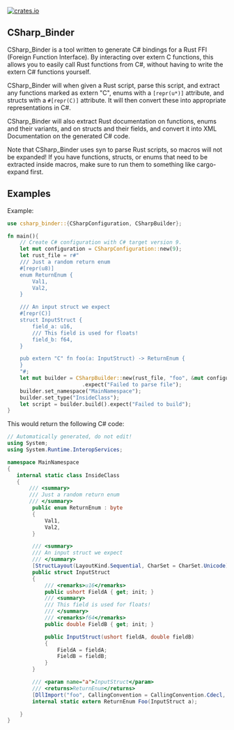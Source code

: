 [![crates.io](https://img.shields.io/crates/v/csharp_binder.svg)](https://crates.io/crates/csharp_binder)

## CSharp_Binder

CSharp_Binder is a tool written to generate C# bindings for a Rust FFI (Foreign Function Interface).
By interacting over extern C functions, this allows you to easily call Rust functions from C#,
without having to write the extern C# functions yourself.

CSharp_Binder will when given a Rust script, parse this script, and extract any functions marked as
extern "C", enums with a ``[repr(u*)]`` attribute, and structs with a ``#[repr(C)]`` attribute. It
will then convert these into appropriate representations in C#.

CSharp_Binder will also extract Rust documentation on functions, enums and their variants, and
on structs and their fields, and convert it into XML Documentation on the generated C# code.

Note that CSharp_Binder uses syn to parse Rust scripts, so macros will not be expanded! If you
have functions, structs, or enums that need to be extracted inside macros, make sure to run them
to something like cargo-expand first.

## Examples

Example:
```rust
use csharp_binder::{CSharpConfiguration, CSharpBuilder};

fn main(){
    // Create C# configuration with C# target version 9.
    let mut configuration = CSharpConfiguration::new(9);
    let rust_file = r#"
    /// Just a random return enum
    #[repr(u8)]
    enum ReturnEnum {
        Val1,
        Val2,
    }

    /// An input struct we expect
    #[repr(C)]
    struct InputStruct {
        field_a: u16,
        /// This field is used for floats!
        field_b: f64,
    }

    pub extern "C" fn foo(a: InputStruct) -> ReturnEnum {
    }
    "#;
    let mut builder = CSharpBuilder::new(rust_file, "foo", &mut configuration)
                        .expect("Failed to parse file");
    builder.set_namespace("MainNamespace");
    builder.set_type("InsideClass");
    let script = builder.build().expect("Failed to build");
}
```

This would return the following C# code:

```cs
// Automatically generated, do not edit!
using System;
using System.Runtime.InteropServices;

namespace MainNamespace
{
   internal static class InsideClass
   {
       /// <summary>
       /// Just a random return enum
       /// </summary>
        public enum ReturnEnum : byte
        {
            Val1,
            Val2,
        }

        /// <summary>
        /// An input struct we expect
        /// </summary>
        [StructLayout(LayoutKind.Sequential, CharSet = CharSet.Unicode)]
        public struct InputStruct
        {
            /// <remarks>u16</remarks>
            public ushort FieldA { get; init; }
            /// <summary>
            /// This field is used for floats!
            /// </summary>
            /// <remarks>f64</remarks>
            public double FieldB { get; init; }

            public InputStruct(ushort fieldA, double fieldB)
            {
                FieldA = fieldA;
                FieldB = fieldB;
            }
        }

        /// <param name="a">InputStruct</param>
        /// <returns>ReturnEnum</returns>
        [DllImport("foo", CallingConvention = CallingConvention.Cdecl, EntryPoint="foo")]
        internal static extern ReturnEnum Foo(InputStruct a);

    }
}
```

